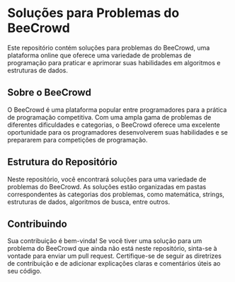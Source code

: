 # Soluções para Problemas do BeeCrowd

Este repositório contém soluções para problemas do BeeCrowd, uma plataforma online que oferece uma variedade de problemas de programação para praticar e aprimorar suas habilidades em algoritmos e estruturas de dados.

## Sobre o BeeCrowd

O BeeCrowd é uma plataforma popular entre programadores para a prática de programação competitiva. Com uma ampla gama de problemas de diferentes dificuldades e categorias, o BeeCrowd oferece uma excelente oportunidade para os programadores desenvolverem suas habilidades e se prepararem para competições de programação.

## Estrutura do Repositório

Neste repositório, você encontrará soluções para uma variedade de problemas do BeeCrowd. As soluções estão organizadas em pastas correspondentes às categorias dos problemas, como matemática, strings, estruturas de dados, algoritmos de busca, entre outros.

## Contribuindo

Sua contribuição é bem-vinda! Se você tiver uma solução para um problema do BeeCrowd que ainda não está neste repositório, sinta-se à vontade para enviar um pull request. Certifique-se de seguir as diretrizes de contribuição e de adicionar explicações claras e comentários úteis ao seu código.

